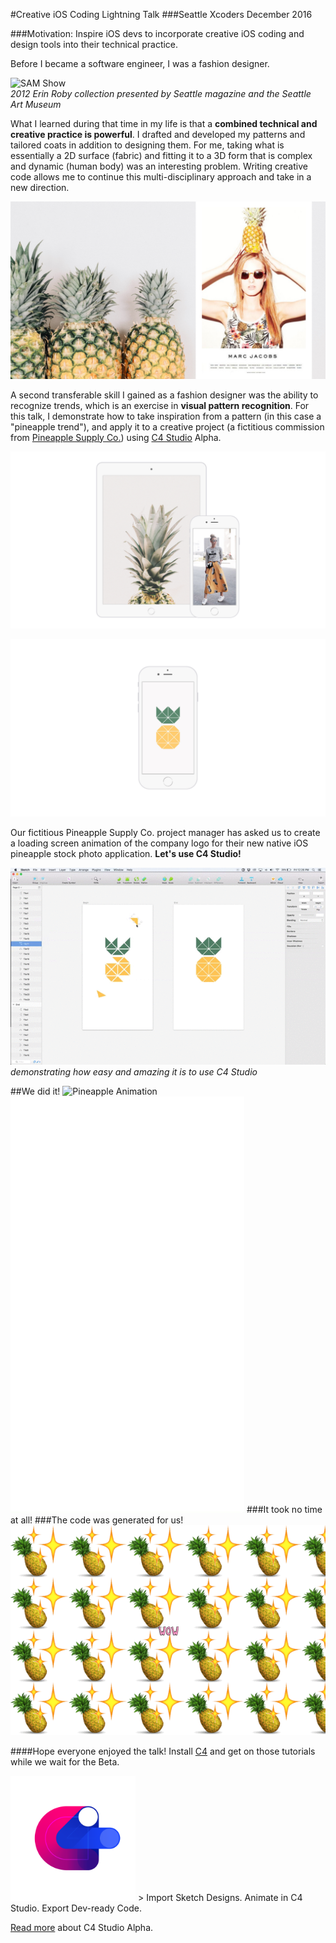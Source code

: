 #Creative iOS Coding Lightning Talk
###Seattle Xcoders December 2016

###Motivation: Inspire iOS devs to incorporate creative iOS coding and design tools into their technical practice.

Before I became a software engineer, I was a fashion designer.  

![SAM Show](https://github.com/erinroby/c4-creative-ios/blob/master/images/Fashion.gif "Fashion Show")  
_2012 Erin Roby collection presented by Seattle magazine and the Seattle Art Museum_  

What I learned during that time in my life is that a **combined technical and creative practice is powerful**. I drafted and developed my patterns and tailored coats in addition to designing them. For me, taking what is essentially a 2D surface (fabric) and fitting it to a 3D form that is complex and dynamic (human body) was an interesting problem. Writing creative code allows me to continue this multi-disciplinary approach and take in a new direction.    

![Fashion](https://github.com/erinroby/c4-creative-ios/blob/master/images/XCodersSlides.03.jpeg "Fashion")  

A second transferable skill I gained as a fashion designer was the ability to recognize trends, which is an exercise in **visual pattern recognition**. For this talk, I demonstrate how to take inspiration from a pattern (in this case a "pineapple trend"), and apply it to a creative project (a fictitious commission from [Pineapple Supply Co.](http://pineapples.io/)) using [C4 Studio](http://c4studio.co/) Alpha.

![iOS Connections](https://github.com/erinroby/c4-creative-ios/blob/master/images/XCodersSlides.06.jpeg "iOS Pineapple")

![Pineapple Supply Co. Mockup](https://github.com/erinroby/c4-creative-ios/blob/master/images/XCodersSlides.09.jpeg "Pineapple Supply Company Mockup")  

Our fictitious Pineapple Supply Co. project manager has asked us to create a loading screen animation of the company logo for their new native iOS pineapple stock photo application. **Let's use C4 Studio!**

![Pineapple Animation Demo](https://github.com/erinroby/c4-creative-ios/blob/master/images/Demo.gif "Pineapple Animation Demo")  
_demonstrating how easy and amazing it is to use C4 Studio_  

##We did it!
![Pineapple Animation](https://github.com/erinroby/c4-creative-ios/blob/master/images/Simulation.gif "Pineapple Animation")
![Pineapple Animation Two](https://github.com/erinroby/c4-creative-ios/blob/master/images/Pineapple.gif "Pineapple Animation")
###It took no time at all!
###The code was generated for us!  
![Pineapple Wow](https://github.com/erinroby/c4-creative-ios/blob/master/images/Wow.gif "wow Animation")

####Hope everyone enjoyed the talk! Install [C4](http://www.c4ios.com/) and get on those tutorials while we wait for the Beta.

<img src="https://github.com/erinroby/c4-creative-ios/blob/master/images/C4SLogo.png" width="200">  
> Import Sketch Designs. Animate in C4 Studio. Export Dev-ready Code.

[Read more](https://blog.prototypr.io/c4-studio-alpha-release-5beb24e2ecbb#.doere7o2e) about C4 Studio Alpha.
